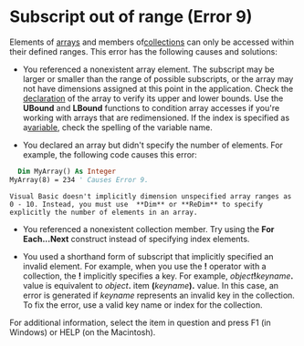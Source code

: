 
# Subscript out of range (Error 9)

Elements of [arrays](b8bdf64f-5920-1ae9-16d0-b26d09524a30.md) and members of[collections](b8bdf64f-5920-1ae9-16d0-b26d09524a30.md) can only be accessed within their defined ranges. This error has the following causes and solutions:



- You referenced a nonexistent array element. The subscript may be larger or smaller than the range of possible subscripts, or the array may not have dimensions assigned at this point in the application. Check the [declaration](b8bdf64f-5920-1ae9-16d0-b26d09524a30.md) of the array to verify its upper and lower bounds. Use the **UBound** and **LBound** functions to condition array accesses if you're working with arrays that are redimensioned. If the index is specified as a[variable](b8bdf64f-5920-1ae9-16d0-b26d09524a30.md), check the spelling of the variable name.
    
- You declared an array but didn't specify the number of elements. For example, the following code causes this error:
    
```vb
  Dim MyArray() As Integer 
MyArray(8) = 234 ' Causes Error 9. 

```


    Visual Basic doesn't implicitly dimension unspecified array ranges as 0 - 10. Instead, you must use  **Dim** or **ReDim** to specify explicitly the number of elements in an array.
    
- You referenced a nonexistent collection member. Try using the  **For Each...Next** construct instead of specifying index elements.
    
- You used a shorthand form of subscript that implicitly specified an invalid element. For example, when you use the  **!** operator with a collection, the **!** implicitly specifies a key. For example, _object_**!**_keyname_**.** value is equivalent to _object_**.** item **(**_keyname_**).** value. In this case, an error is generated if _keyname_ represents an invalid key in the collection. To fix the error, use a valid key name or index for the collection.
    

For additional information, select the item in question and press F1 (in Windows) or HELP (on the Macintosh).
